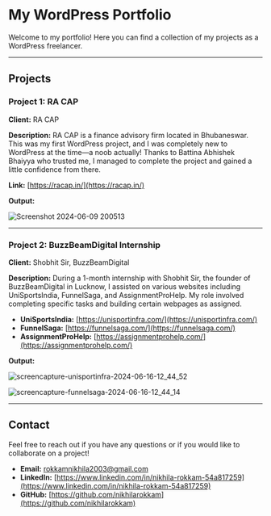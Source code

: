 # My WordPress Portfolio

Welcome to my portfolio! Here you can find a collection of my projects as a WordPress freelancer.

---

## Projects

### Project 1: RA CAP
**Client:** RA CAP

**Description:**
RA CAP is a finance advisory firm located in Bhubaneswar. This was my first WordPress project, and I was completely new to WordPress at the time—a noob actually! Thanks to Battina Abhishek Bhaiyya who trusted me, I managed to complete the project and gained a little confidence from there.

**Link:** [https://racap.in/](https://racap.in/)

**Output:**

![Screenshot 2024-06-09 200513](https://github.com/nikhilarokkam/wordpress-portfolio/assets/115566678/5e0e3256-229c-4289-a38b-c54ca4ed1405)

---

### Project 2: BuzzBeamDigital Internship
**Client:** Shobhit Sir, BuzzBeamDigital

**Description:**
During a 1-month internship with Shobhit Sir, the founder of BuzzBeamDigital in Lucknow, I assisted on various websites including UniSportsIndia, FunnelSaga, and AssignmentProHelp. My role involved completing specific tasks and building certain webpages as assigned.

- **UniSportsIndia:** [https://unisportinfra.com/](https://unisportinfra.com/)
- **FunnelSaga:** [https://funnelsaga.com/](https://funnelsaga.com/)
- **AssignmentProHelp:** [https://assignmentprohelp.com/](https://assignmentprohelp.com/)

**Output:**

![screencapture-unisportinfra-2024-06-16-12_44_52](https://github.com/nikhilarokkam/wordpress-portfolio/assets/115566678/774a9d6a-6c16-48f3-9db3-2ca2c8073e16)

![screencapture-funnelsaga-2024-06-16-12_44_14](https://github.com/nikhilarokkam/wordpress-portfolio/assets/115566678/1b9d92ce-25c7-492c-b87f-9da6525bcb42)

---

## Contact

Feel free to reach out if you have any questions or if you would like to collaborate on a project!

- **Email:** rokkamnikhila2003@gmail.com
- **LinkedIn:** [https://www.linkedin.com/in/nikhila-rokkam-54a817259](https://www.linkedin.com/in/nikhila-rokkam-54a817259)
- **GitHub:** [https://github.com/nikhilarokkam](https://github.com/nikhilarokkam)

